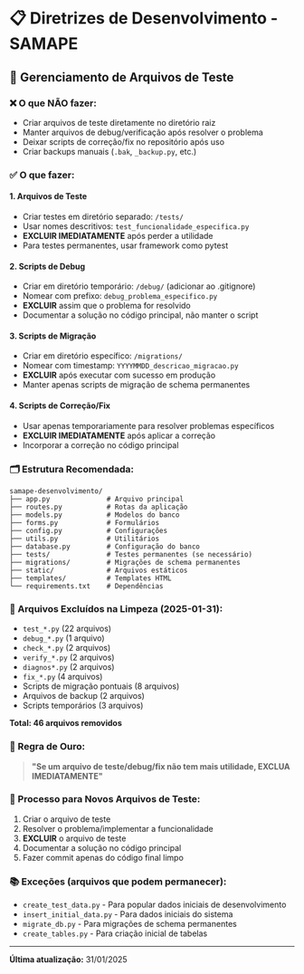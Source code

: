 # 📋 Diretrizes de Desenvolvimento - SAMAPE

## 🧪 Gerenciamento de Arquivos de Teste

### ❌ O que NÃO fazer:
- Criar arquivos de teste diretamente no diretório raiz
- Manter arquivos de debug/verificação após resolver o problema
- Deixar scripts de correção/fix no repositório após uso
- Criar backups manuais (`.bak`, `_backup.py`, etc.)

### ✅ O que fazer:

#### 1. **Arquivos de Teste**
- Criar testes em diretório separado: `/tests/`
- Usar nomes descritivos: `test_funcionalidade_especifica.py`
- **EXCLUIR IMEDIATAMENTE** após perder a utilidade
- Para testes permanentes, usar framework como pytest

#### 2. **Scripts de Debug**
- Criar em diretório temporário: `/debug/` (adicionar ao .gitignore)
- Nomear com prefixo: `debug_problema_especifico.py`
- **EXCLUIR** assim que o problema for resolvido
- Documentar a solução no código principal, não manter o script

#### 3. **Scripts de Migração**
- Criar em diretório específico: `/migrations/`
- Nomear com timestamp: `YYYYMMDD_descricao_migracao.py`
- **EXCLUIR** após executar com sucesso em produção
- Manter apenas scripts de migração de schema permanentes

#### 4. **Scripts de Correção/Fix**
- Usar apenas temporariamente para resolver problemas específicos
- **EXCLUIR IMEDIATAMENTE** após aplicar a correção
- Incorporar a correção no código principal

### 🗂️ Estrutura Recomendada:
```
samape-desenvolvimento/
├── app.py              # Arquivo principal
├── routes.py           # Rotas da aplicação
├── models.py           # Modelos do banco
├── forms.py            # Formulários
├── config.py           # Configurações
├── utils.py            # Utilitários
├── database.py         # Configuração do banco
├── tests/              # Testes permanentes (se necessário)
├── migrations/         # Migrações de schema permanentes
├── static/             # Arquivos estáticos
├── templates/          # Templates HTML
└── requirements.txt    # Dependências
```

### 🚮 Arquivos Excluídos na Limpeza (2025-01-31):
- `test_*.py` (22 arquivos)
- `debug_*.py` (1 arquivo)
- `check_*.py` (2 arquivos)
- `verify_*.py` (2 arquivos)
- `diagnos*.py` (2 arquivos)
- `fix_*.py` (4 arquivos)
- Scripts de migração pontuais (8 arquivos)
- Arquivos de backup (2 arquivos)
- Scripts temporários (3 arquivos)

**Total: 46 arquivos removidos**

### 📝 Regra de Ouro:
> **"Se um arquivo de teste/debug/fix não tem mais utilidade, EXCLUA IMEDIATAMENTE"**

### 🔄 Processo para Novos Arquivos de Teste:
1. Criar o arquivo de teste
2. Resolver o problema/implementar a funcionalidade
3. **EXCLUIR** o arquivo de teste
4. Documentar a solução no código principal
5. Fazer commit apenas do código final limpo

### 📚 Exceções (arquivos que podem permanecer):
- `create_test_data.py` - Para popular dados iniciais de desenvolvimento
- `insert_initial_data.py` - Para dados iniciais do sistema
- `migrate_db.py` - Para migrações de schema permanentes
- `create_tables.py` - Para criação inicial de tabelas

---
**Última atualização:** 31/01/2025
